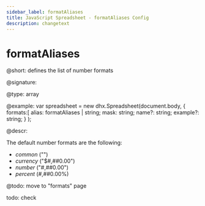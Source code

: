 ```yaml
---
sidebar_label: formatAliases
title: JavaScript Spreadsheet - formatAliases Config
description: changetext
---
```


# formatAliases

@short: defines the list of number formats

@signature:

@type: array

@example:
var spreadsheet = new dhx.Spreadsheet(document.body, {
    formats:[
    	alias: formatAliases | string;
		mask: string;
		name?: string;
		example?: string;
    }
);

@descr:

The default number formats are the following:

- *common* ("")
- *currency* ("$#,##0.00")
- *number* ("#,##0.00")
- *percent* (#,##0.00%)


@todo: move to "formats" page

todo: check
